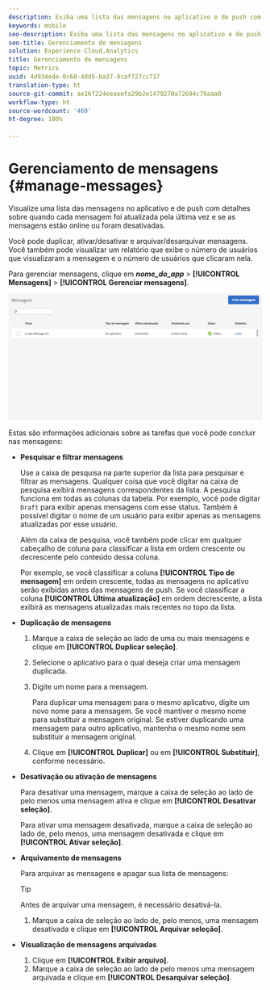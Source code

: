 ```yaml
---
description: Exiba uma lista das mensagens no aplicativo e de push com detalhes sobre quando cada mensagem foi atualizada pela última vez e se as mensagens estão online ou desativadas.
keywords: mobile
seo-description: Exiba uma lista das mensagens no aplicativo e de push com detalhes sobre quando cada mensagem foi atualizada pela última vez e se as mensagens estão online ou desativadas.
seo-title: Gerenciamento de mensagens
solution: Experience Cloud,Analytics
title: Gerenciamento de mensagens
topic: Metrics
uuid: 4d934ede-0c68-4dd5-ba37-9caf727cc717
translation-type: ht
source-git-commit: ae16f224eeaeefa29b2e1479270a72694c79aaa0
workflow-type: ht
source-wordcount: '469'
ht-degree: 100%

---
```



# Gerenciamento de mensagens {#manage-messages}

Visualize uma lista das mensagens no aplicativo e de push com detalhes sobre quando cada mensagem foi atualizada pela última vez e se as mensagens estão online ou foram desativadas.

Você pode duplicar, ativar/desativar e arquivar/desarquivar mensagens. Você também pode visualizar um relatório que exibe o número de usuários que visualizaram a mensagem e o número de usuários que clicaram nela.

Para gerenciar mensagens, clique em ***nome_do_app*** > **[!UICONTROL Mensagens]** > **[!UICONTROL Gerenciar mensagens]**.

![](assets/manage_messages.png)

Estas são informações adicionais sobre as tarefas que você pode concluir nas mensagens:

* **Pesquisar e filtrar mensagens**

   Use a caixa de pesquisa na parte superior da lista para pesquisar e filtrar as mensagens. Qualquer coisa que você digitar na caixa de pesquisa exibirá mensagens correspondentes da lista. A pesquisa funciona em todas as colunas da tabela. Por exemplo, você pode digitar   `Draft` para exibir apenas mensagens com esse status. Também é possível digitar o nome de um usuário para exibir apenas as mensagens atualizadas por esse usuário.

   Além da caixa de pesquisa, você também pode clicar em qualquer cabeçalho de coluna para classificar a lista em ordem crescente ou decrescente pelo conteúdo dessa coluna.

   Por exemplo, se você classificar a coluna **[!UICONTROL Tipo de mensagem]** em ordem crescente, todas as mensagens no aplicativo serão exibidas antes das mensagens de push. Se você classificar a coluna **[!UICONTROL Última atualização]** em ordem decrescente, a lista exibirá as mensagens atualizadas mais recentes no topo da lista.

* **Duplicação de mensagens**

   1. Marque a caixa de seleção ao lado de uma ou mais mensagens e clique em **[!UICONTROL Duplicar seleção]**.
   1. Selecione o aplicativo para o qual deseja criar uma mensagem duplicada.
   1. Digite um nome para a mensagem.

      Para duplicar uma mensagem para o mesmo aplicativo, digite um novo nome para a mensagem. Se você mantiver o mesmo nome para substituir a mensagem original. Se estiver duplicando uma mensagem para outro aplicativo, mantenha o mesmo nome sem substituir a mensagem original.

   1. Clique em **[!UICONTROL Duplicar]** ou em **[!UICONTROL Substituir]**, conforme necessário.

* **Desativação ou ativação de mensagens**

   Para desativar uma mensagem, marque a caixa de seleção ao lado de pelo menos uma mensagem ativa e clique em **[!UICONTROL Desativar seleção]**.

   Para ativar uma mensagem desativada, marque a caixa de seleção ao lado de, pelo menos, uma mensagem desativada e clique em **[!UICONTROL Ativar seleção]**.

* **Arquivamento de mensagens**

   Para arquivar as mensagens e apagar sua lista de mensagens:

   >[!TIP]
   >
   >Antes de arquivar uma mensagem, é necessário desativá-la.

   1. Marque a caixa de seleção ao lado de, pelo menos, uma mensagem desativada e clique em **[!UICONTROL Arquivar seleção]**.

* **Visualização de mensagens arquivadas**

   1. Clique em **[!UICONTROL Exibir arquivo]**.
   1. Marque a caixa de seleção ao lado de pelo menos uma mensagem arquivada e clique em **[!UICONTROL Desarquivar seleção]**.

